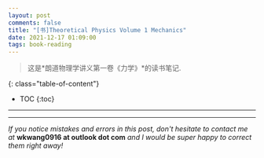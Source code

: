 ```yaml
---
layout: post
comments: false
title: "[书]Theoretical Physics Volume 1 Mechanics"
date: 2021-12-17 01:09:00
tags: book-reading
---
```


> 这是*朗道物理学讲义第一卷《力学》*的读书笔记.


<!--more-->

{: class="table-of-content"}
* TOC
{:toc}

---









---

*If you notice mistakes and errors in this post, don't hesitate to contact me at* **wkwang0916 at outlook dot com** *and I would be super happy to correct them right away!*
